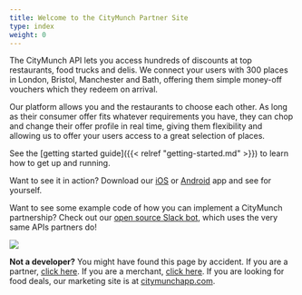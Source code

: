 ```yaml
---
title: Welcome to the CityMunch Partner Site
type: index
weight: 0
---
```


The CityMunch API lets you access hundreds of discounts at top restaurants, food trucks and delis. We connect your users with 300 places in London, Bristol, Manchester and Bath, offering them simple money-off vouchers which they redeem on arrival.

Our platform allows you and the restaurants to choose each other. As long as their consumer offer fits whatever requirements you have, they can chop and change their offer profile in real time, giving them flexibility and allowing us to offer your users access to a great selection of places.

See the [getting started guide]({{< relref "getting-started.md" >}}) to learn how to get up
and running.

Want to see it in action? Download our [iOS](https://itunes.apple.com/gb/app/citymunch/id1078980559) or [Android](https://play.google.com/store/apps/details?id=com.CityMunch.app) app and see for yourself.

Want to see some example code of how you can implement a CityMunch partnership? Check out our [open source Slack bot](https://github.com/citymunch/slack-bot), which uses the very same APIs partners do!

<img src="/images/consumer-mobile-apps.jpg" />

**Not a developer?** You might have found this page by accident.
If you are a partner, [click here](https://web.citymunchapp.com/login).
If you are a merchant, [click here](https://web.citymunchapp.com/login).
If you are looking for food deals, our marketing site is at [citymunchapp.com](http://citymunchapp.com/).
